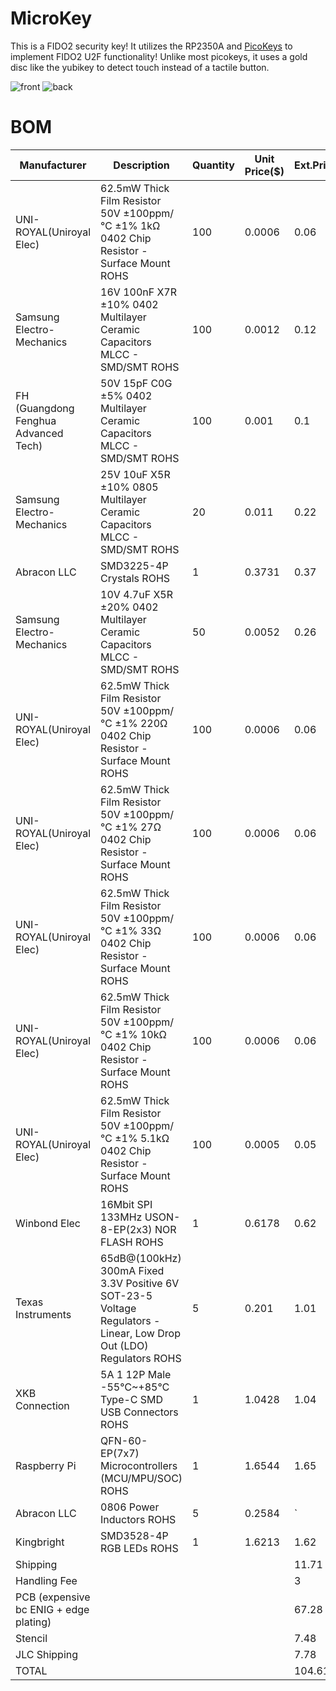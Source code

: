 # MicroKey
This is a FIDO2 security key! It utilizes the RP2350A and [PicoKeys](https://picokeys.com) to implement FIDO2 U2F functionality! Unlike most picokeys, it uses a gold disc like the yubikey to detect touch instead of a tactile button.

![front](https://hc-cdn.hel1.your-objectstorage.com/s/v3/319a6610cd4d4b8ce89658d7a5a06ef02ae25977_kicad_mwjohhiq03.png)
![back](https://hc-cdn.hel1.your-objectstorage.com/s/v3/695083ac16e32de3bfa580f3a039fdbcd251bd56_kicad_kfkr3kobnb.png)


# BOM
|Manufacturer                          |Description                                                                                                        |Quantity|Unit Price($)|Ext.Price($)|
|--------------------------------------|-------------------------------------------------------------------------------------------------------------------|--------|-------------|------------|
|UNI-ROYAL(Uniroyal Elec)              |62.5mW Thick Film Resistor 50V ±100ppm/℃ ±1% 1kΩ 0402 Chip Resistor - Surface Mount ROHS                           |100     |0.0006       |0.06        |
|Samsung Electro-Mechanics             |16V 100nF X7R ±10% 0402 Multilayer Ceramic Capacitors MLCC - SMD/SMT ROHS                                          |100     |0.0012       |0.12        |
|FH (Guangdong Fenghua Advanced Tech)  |50V 15pF C0G ±5% 0402 Multilayer Ceramic Capacitors MLCC - SMD/SMT ROHS                                            |100     |0.001        |0.1         |
|Samsung Electro-Mechanics             |25V 10uF X5R ±10% 0805 Multilayer Ceramic Capacitors MLCC - SMD/SMT ROHS                                           |20      |0.011        |0.22        |
|Abracon LLC                           |SMD3225-4P Crystals ROHS                                                                                           |1       |0.3731       |0.37        |
|Samsung Electro-Mechanics             |10V 4.7uF X5R ±20% 0402 Multilayer Ceramic Capacitors MLCC - SMD/SMT ROHS                                          |50      |0.0052       |0.26        |
|UNI-ROYAL(Uniroyal Elec)              |62.5mW Thick Film Resistor 50V ±100ppm/℃ ±1% 220Ω 0402 Chip Resistor - Surface Mount ROHS                          |100     |0.0006       |0.06        |
|UNI-ROYAL(Uniroyal Elec)              |62.5mW Thick Film Resistor 50V ±100ppm/℃ ±1% 27Ω 0402 Chip Resistor - Surface Mount ROHS                           |100     |0.0006       |0.06        |
|UNI-ROYAL(Uniroyal Elec)              |62.5mW Thick Film Resistor 50V ±100ppm/℃ ±1% 33Ω 0402 Chip Resistor - Surface Mount ROHS                           |100     |0.0006       |0.06        |
|UNI-ROYAL(Uniroyal Elec)              |62.5mW Thick Film Resistor 50V ±100ppm/℃ ±1% 10kΩ 0402 Chip Resistor - Surface Mount ROHS                          |100     |0.0006       |0.06        |
|UNI-ROYAL(Uniroyal Elec)              |62.5mW Thick Film Resistor 50V ±100ppm/℃ ±1% 5.1kΩ 0402 Chip Resistor - Surface Mount ROHS                         |100     |0.0005       |0.05        |
|Winbond Elec                          |16Mbit SPI 133MHz USON-8-EP(2x3) NOR FLASH ROHS                                                                    |1       |0.6178       |0.62        |
|Texas Instruments                     |65dB@(100kHz) 300mA Fixed 3.3V Positive 6V SOT-23-5 Voltage Regulators - Linear, Low Drop Out (LDO) Regulators ROHS|5       |0.201        |1.01        |
|XKB Connection                        |5A 1 12P Male -55℃~+85℃ Type-C SMD USB Connectors ROHS                                                             |1       |1.0428       |1.04        |
|Raspberry Pi                          |QFN-60-EP(7x7) Microcontrollers (MCU/MPU/SOC) ROHS                                                                 |1       |1.6544       |1.65        |
|Abracon LLC                           |0806 Power Inductors ROHS                                                                                          |5       |0.2584       |`           |
|Kingbright                            |SMD3528-4P RGB LEDs ROHS                                                                                           |1       |1.6213       |1.62        |
|Shipping                              |                                                                                                                   |        |             |11.71       |
|Handling Fee                          |                                                                                                                   |        |             |3           |
|PCB (expensive bc ENIG + edge plating)|                                                                                                                   |        |             |67.28       |
|Stencil                               |                                                                                                                   |        |             |7.48        |
|JLC Shipping                          |                                                                                                                   |        |             |7.78        |
|TOTAL                                 |                                                                                                                   |        |             |104.61      |

